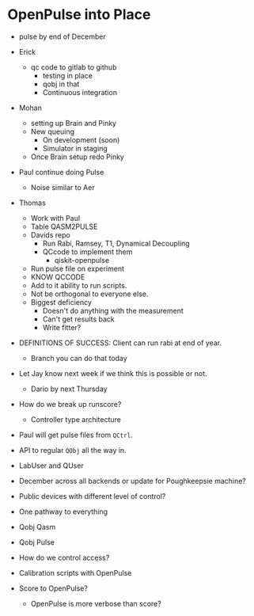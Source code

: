 # OpenPulse into Place
- pulse by end of December
- Erick
  - qc code to gitlab to github
    - testing in place
    - qobj in that
    - Continuous integration
- Mohan
  - setting up Brain and Pinky
  - New queuing
    - On development (soon)
    - Simulator in staging
  - Once Brain setup redo Pinky  
- Paul continue doing Pulse
  - Noise similar to Aer
- Thomas
  - Work with Paul
  - Table QASM2PULSE
  - Davids repo
    - Run Rabi, Ramsey, T1, Dynamical Decoupling
    - QCcode to implement them
      - qiskit-openpulse
  - Run pulse file on experiment
  - KNOW QCCODE
  - Add to it ability to run scripts.
  - Not be orthogonal to everyone else.
  - Biggest deficiency
    - Doesn't do anything with the measurement
    - Can't get results back
    - Write fitter?

- DEFINITIONS OF SUCCESS: Client can run rabi at end of year.
  - Branch you can do that today
- Let Jay know next week if we think this is possible or not.
  - Dario by next Thursday
- How do we break up runscore?
  - Controller type architecture
- Paul will get pulse files from `QCtrl`.
- API to regular `QObj` all the way in.
- LabUser and QUser
- December across all backends or update for Poughkeepsie machine?
- Public devices with different level of control?  
- One pathway to everything
- Qobj Qasm
- Qobj Pulse
- How do we control access?
- Calibration scripts with OpenPulse
- Score to OpenPulse?
  - OpenPulse is more verbose than score? 
